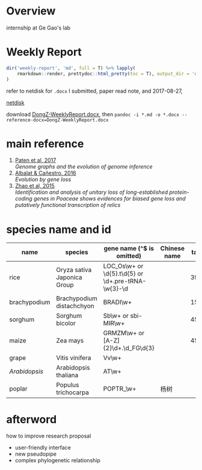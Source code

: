 # Overview

internship at Ge Gao's lab


# Weekly Report

```r
dir('weekly-report', 'md', full = T) %>% lapply(
    rmarkdown::render, prettydoc::html_pretty(toc = T), output_dir = 'docs/weekly-report/'
)
```

refer to netdisk  for `.docx` I submitted, paper read note, and 2017-08-27,

[netdisk](https://cloud.tsinghua.edu.cn/d/17342eb01cf74bb69156/)

download [DongZ-WeeklyReport.docx](https://github.com/dongzhuoer/Gao/blob/master/weekly-report/DongZ-WeeklyReport.docx), then `pandoc -i *.md -o *.docx --reference-docx=DongZ-WeeklyReport.docx`







# main reference

1. [Paten et al, 2017](https://dx.doi.org/10.1101/gr.214155.116)  
   _Genome graphs and the evolution of genome inference_
1. [Albalat & Cañestro, 2016](https://doi.org/10.1038/nrg.2016.39)  
   _Evolution by gene loss_
1. [Zhao et al, 2015](https://doi.org/10.1186/s12862-015-0345-x)  
   _Identification and analysis of unitary loss of long-established protein-coding genes in Poaceae shows evidences for biased gene loss and putatively functional transcription of relics_



#  species name and id 

| name          | species                     | gene name  (^$ is omitted)                           | Chinese name | tax_id |
| ------------- | --------------------------- | ---------------------------------------------------- | ------------ | ------ |
| rice          | Oryza sativa Japonica Group | LOC_Os\w+ or \d{5}\.t\d{5} or \d+\.pre-tRNA-\w{3}-\d |              | 39947  |
| brachypodium  | Brachypodium distachchyon   | BRADI\w+                                             |              | 15368  |
| sorghum       | Sorghum bicolor             | Sb\w+ or sbi-MIR\w+                                  |              | 4558   |
| maize         | Zea mays                    | GRMZM\w+ or [A-Z]{2}\d+\.\d_FG\d{3}                  |              | 4577   |
| grape         | Vitis vinifera              | Vv\w+                                                |              |        |
| _Arabidopsis_ | Arabidopsis thaliana        | AT\w+                                                |              |        |
| poplar        | Populus trichocarpa         | POPTR_\w+                                            | 杨树         |        |



# afterword

how to improve research proposal

- user-friendly interface
- new pseudopipe
- complex phylogenetic relationship
